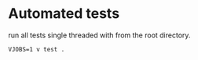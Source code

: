 # Automated tests

run all tests single threaded with from the root directory.
```
VJOBS=1 v test .
```